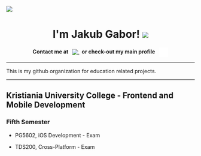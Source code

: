   ![](https://komarev.com/ghpvc/?username=JakubGabor&color=lightgray)
<div align="center"> 
  <h1>
    I'm Jakub Gabor!
  <img width ="50" src="https://camo.githubusercontent.com/d552948e7884c41fde2d32b9221d79f0df2076c7d824aaab954ca93f53d95884/68747470733a2f2f6d656469612e67697068792e636f6d2f6d656469612f6876524a434c467a6361737252346961377a2f67697068792e676966" />
  </h1>

   <b>
   Contact me at &nbsp; <a href="https://www.linkedin.com/in/jakub-gabor/"> <img height="16" align="center" src="https://upload.wikimedia.org/wikipedia/commons/thumb/a/aa/LinkedIn_2021.svg/2560px-LinkedIn_2021.svg.png" /> </a>
 </b>
   <b>
  &nbsp; or check-out my main profile &nbsp; <a href="https://github.com/JakubGabor"> <img height="25" align="center" src="https://raw.githubusercontent.com/Jakub-G-Education/.github/c7199add441871d6e30145d5cf4d4b85ac7b191a/profile/github-mark-white.svg" /> </a>
 </b>
</div>

<hr>

This is my github organization for education related projects.

<hr>

## Kristiania University College - Frontend and Mobile Development

### Fifth Semester
  * <p><a src="https://github.com/Jakub-G-Education/PG5602-iOS-Development-Exam">PG5602, iOS Development - Exam</a></p>
  * <a src="">TDS200, Cross-Platform - Exam</a>


<!--

**Here are some ideas to get you started:**

🙋‍♀️ A short introduction - what is your organization all about?
🌈 Contribution guidelines - how can the community get involved?
👩‍💻 Useful resources - where can the community find your docs? Is there anything else the community should know?
🍿 Fun facts - what does your team eat for breakfast?
🧙 Remember, you can do mighty things with the power of [Markdown](https://docs.github.com/github/writing-on-github/getting-started-with-writing-and-formatting-on-github/basic-writing-and-formatting-syntax)
-->
